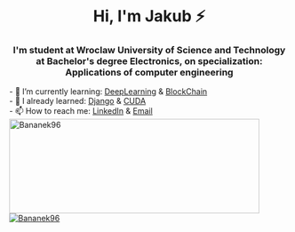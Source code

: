 <h1 align="center"> Hi, I'm Jakub ⚡</h1>
<h3 align="center">I'm student at Wroclaw University of Science and Technology at  Bachelor's degree Electronics, on specialization: Applications of computer engineering</h3>

<a target="_blank" align="center">
- 🌱 I’m currently learning: <a href="https://github.com/Bananek96/DeepLearning">DeepLearning</a> & <a href="https://github.com/Bananek96/BlockChain">BlockChain</a><br/>
- 🔭 I already learned: <a href="https://github.com/Bananek96/Django">Django</a> & <a href="https://github.com/Bananek96/organizacja_komputerow">CUDA</a><br/>
- 📫 How to reach me: <a href="https://www.linkedin.com/in/banasiak-jakub/">LinkedIn</a> & <a href="mailto:Banasiak_Jakub@wp.pl">Email</a><br/>
</a>
<a href="https://github.com/Bananek96">
<img width=450 height=170 align="center" alt="Bananek96" src="https://github-readme-stats-sigma-five.vercel.app/api?username=Bananek96&theme=tokyonight&show_icons=true&bg_color=0D1117&hide_border=true&count_private=false" />
</a><br/>
<a href="https://github.com/Bananek96">
<img align="center" alt="Bananek96" src="https://github-readme-stats-sigma-five.vercel.app/api/top-langs/?username=Bananek96&theme=tokyonight&layout=compact&bg_color=0D1117&hide_border=true&count_private=false" />
</a>

<!--
**Bananek96/Bananek96** is a ✨ _special_ ✨ repository because its `README.md` (this file) appears on your GitHub profile.

Here are some ideas to get you started:

- 🔭 I’m currently working on ...
- 🌱 I’m currently learning ...
- 👯 I’m looking to collaborate on ...
- 🤔 I’m looking for help with ...
- 💬 Ask me about ...
- 📫 How to reach me: ...
- 😄 Pronouns: ...
- ⚡ Fun fact: ...
-->
